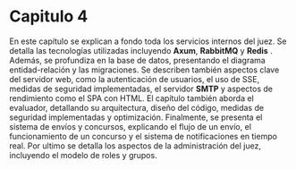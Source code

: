 # Capitulo 4

En este capítulo se explican a fondo toda los servicios internos del juez. Se detalla las tecnologías utilizadas incluyendo **Axum**, **RabbitMQ** y **Redis** . Además, se profundiza en la base de datos, presentando el diagrama entidad-relación y las migraciones. Se describen también aspectos clave del servidor web, como la autenticación de usuarios, el uso de SSE, medidas de seguridad implementadas, el servidor **SMTP** y aspectos de rendimiento como el SPA con HTML. El capítulo también aborda el evaluador, detallando su arquitectura, diseño del código, medidas de seguridad implementadas y optimización. Finalmente, se presenta el sistema de envíos y concursos, explicando el flujo de un envío, el funcionamiento de un concurso y el sistema de notificaciones en tiempo real. Por ultimo se detalla los aspectos de la administración del juez, incluyendo el modelo de roles y grupos.

